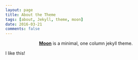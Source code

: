 ```yaml
---
layout: page
title: About the Theme
tags: [about, Jekyll, theme, moon]
date: 2016-03-21
comments: false
---
```

    
<center><a href="http://sygni.github.io/athena"><b>Moon</b></a> is a minimal, one column jekyll theme.</center>

I like this!
